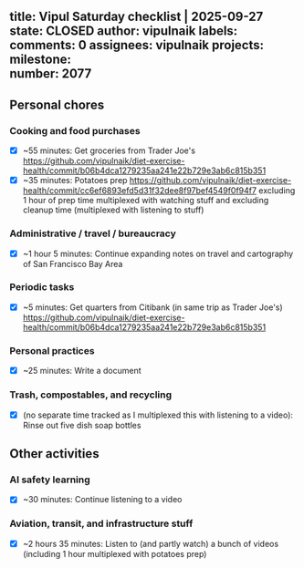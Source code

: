title:	Vipul Saturday checklist | 2025-09-27
state:	CLOSED
author:	vipulnaik
labels:	
comments:	0
assignees:	vipulnaik
projects:	
milestone:	
number:	2077
--
## Personal chores

### Cooking and food purchases

- [x] ~55 minutes: Get groceries from Trader Joe's https://github.com/vipulnaik/diet-exercise-health/commit/b06b4dca1279235aa241e22b729e3ab6c815b351
- [x] ~35 minutes: Potatoes prep https://github.com/vipulnaik/diet-exercise-health/commit/cc6ef6893efd5d31f32dee8f97bef4549f0f94f7 excluding 1 hour of prep time multiplexed with watching stuff and excluding cleanup time (multiplexed with listening to stuff)

### Administrative / travel / bureaucracy

- [x] ~1 hour 5 minutes: Continue expanding notes on travel and cartography of San Francisco Bay Area

### Periodic tasks

- [x] ~5 minutes: Get quarters from Citibank (in same trip as Trader Joe's) https://github.com/vipulnaik/diet-exercise-health/commit/b06b4dca1279235aa241e22b729e3ab6c815b351

### Personal practices

- [x] ~25 minutes: Write a document

### Trash, compostables, and recycling

- [x] (no separate time tracked as I multiplexed this with listening to a video): Rinse out five dish soap bottles

## Other activities

### AI safety learning

- [x] ~30 minutes: Continue listening to a video

### Aviation, transit, and infrastructure stuff

- [x] ~2 hours 35 minutes: Listen to (and partly watch) a bunch of videos (including 1 hour multiplexed with potatoes prep)
